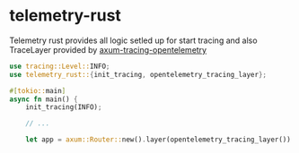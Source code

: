 # telemetry-rust

Telemetry rust provides all logic setled up for start tracing and also TraceLayer provided by [axum-tracing-opentelemetry](https://github.com/davidB/axum-tracing-opentelemetry)

```rust
use tracing::Level::INFO;
use telemetry_rust::{init_tracing, opentelemetry_tracing_layer};

#[tokio::main]
async fn main() {
    init_tracing(INFO);

    // ...

    let app = axum::Router::new().layer(opentelemetry_tracing_layer())
```

